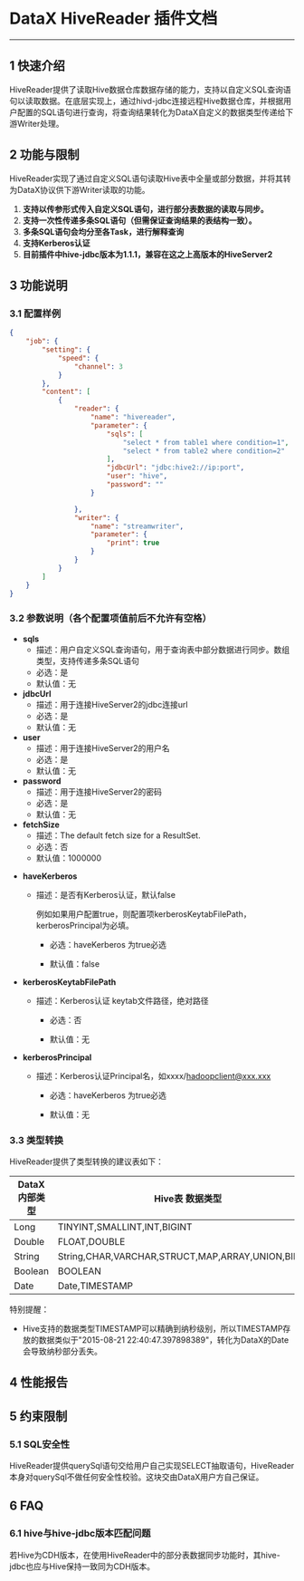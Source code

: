 # DataX HiveReader 插件文档

------------

## 1 快速介绍

HiveReader提供了读取Hive数据仓库数据存储的能力，支持以自定义SQL查询语句以读取数据。在底层实现上，通过hivd-jdbc连接远程Hive数据仓库，并根据用户配置的SQL语句进行查询，将查询结果转化为DataX自定义的数据类型传递给下游Writer处理。


## 2 功能与限制

HiveReader实现了通过自定义SQL语句读取Hive表中全量或部分数据，并将其转为DataX协议供下游Writer读取的功能。

1. **支持以传参形式传入自定义SQL语句，进行部分表数据的读取与同步。**
2. **支持一次性传递多条SQL语句（但需保证查询结果的表结构一致）。**
3. **多条SQL语句会均分至各Task，进行解释查询**
4. **支持Kerberos认证**
5. **目前插件中hive-jdbc版本为1.1.1，兼容在这之上高版本的HiveServer2**



## 3 功能说明


### 3.1 配置样例

```json
{
    "job": {
        "setting": {
            "speed": {
                "channel": 3
            }
        },
        "content": [
            {
                "reader": {
                    "name": "hivereader",
                    "parameter": {
                        "sqls": [
                            "select * from table1 where condition=1",
                            "select * from table2 where condition=2"
                        ],
                        "jdbcUrl": "jdbc:hive2://ip:port",
                        "user": "hive",
                        "password": ""
                    }

                },
                "writer": {
                    "name": "streamwriter",
                    "parameter": {
                        "print": true
                    }
                }
            }
        ]
    }
}
```

### 3.2 参数说明（各个配置项值前后不允许有空格）

- **sqls**
  - 描述：用户自定义SQL查询语句，用于查询表中部分数据进行同步。数组类型，支持传递多条SQL语句<br />
  - 必选：是 <br />
  - 默认值：无 <br />
- **jdbcUrl**
  - 描述：用于连接HiveServer2的jdbc连接url<br />
  - 必选：是 <br />
  - 默认值：无 <br />
- **user**
  - 描述：用于连接HiveServer2的用户名<br />
  - 必选：是 <br />
  - 默认值：无 <br />
- **password**
  - 描述：用于连接HiveServer2的密码<br />
  - 必选：是 <br />
  - 默认值：无 <br />
- **fetchSize**
  - 描述：The default fetch size for a ResultSet.<br />
  - 必选：否 <br />
  - 默认值：1000000 <br />
* **haveKerberos**

  * 描述：是否有Kerberos认证，默认false<br />

  	 例如如果用户配置true，则配置项kerberosKeytabFilePath，kerberosPrincipal为必填。
  	
   	* 必选：haveKerberos 为true必选 <br />

    * 默认值：false <br />

* **kerberosKeytabFilePath**

  * 描述：Kerberos认证 keytab文件路径，绝对路径<br />

   	* 必选：否 <br />

    * 默认值：无 <br />

* **kerberosPrincipal**

  * 描述：Kerberos认证Principal名，如xxxx/hadoopclient@xxx.xxx <br />

   	* 必选：haveKerberos 为true必选 <br />

    * 默认值：无 <br />

### 3.3 类型转换

HiveReader提供了类型转换的建议表如下：

| DataX 内部类型| Hive表 数据类型    |
| -------- | -----  |
| Long     |TINYINT,SMALLINT,INT,BIGINT|
| Double   |FLOAT,DOUBLE|
| String   |String,CHAR,VARCHAR,STRUCT,MAP,ARRAY,UNION,BINARY|
| Boolean  |BOOLEAN|
| Date     |Date,TIMESTAMP|

特别提醒：

* Hive支持的数据类型TIMESTAMP可以精确到纳秒级别，所以TIMESTAMP存放的数据类似于"2015-08-21 22:40:47.397898389"，转化为DataX的Date会导致纳秒部分丢失。


## 4 性能报告



## 5 约束限制

### 	5.1 SQL安全性

HiveReader提供querySql语句交给用户自己实现SELECT抽取语句，HiveReader本身对querySql不做任何安全性校验。这块交由DataX用户方自己保证。

## 6 FAQ

### 	6.1 hive与hive-jdbc版本匹配问题

若Hive为CDH版本，在使用HiveReader中的部分表数据同步功能时，其hive-jdbc也应与Hive保持一致同为CDH版本。

